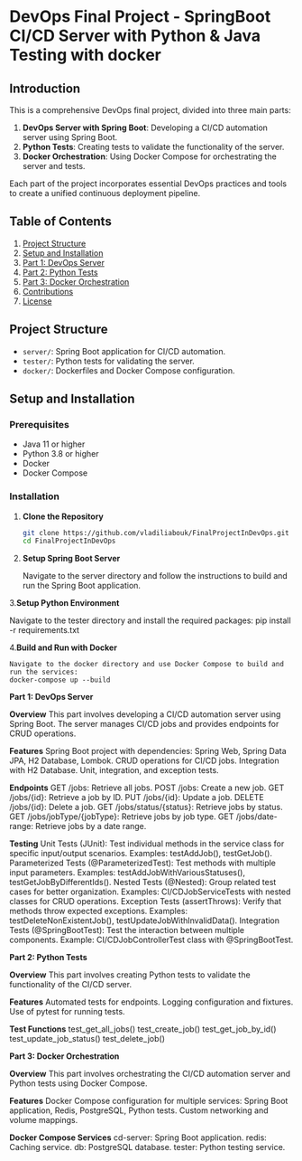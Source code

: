 # DevOps Final Project - SpringBoot CI/CD Server with Python & Java Testing with docker

## Introduction

This is a comprehensive DevOps final project, divided into three main parts:

1. **DevOps Server with Spring Boot**: Developing a CI/CD automation server using Spring Boot.
2. **Python Tests**: Creating tests to validate the functionality of the server.
3. **Docker Orchestration**: Using Docker Compose for orchestrating the server and tests.

Each part of the project incorporates essential DevOps practices and tools to create a unified continuous deployment pipeline.

## Table of Contents

1. [Project Structure](#project-structure)
2. [Setup and Installation](#setup-and-installation)
3. [Part 1: DevOps Server](#part-1-devops-server)
4. [Part 2: Python Tests](#part-2-python-tests)
5. [Part 3: Docker Orchestration](#part-3-docker-orchestration)
6. [Contributions](#contributions)
7. [License](#license)

## Project Structure

- `server/`: Spring Boot application for CI/CD automation.
- `tester/`: Python tests for validating the server.
- `docker/`: Dockerfiles and Docker Compose configuration.

## Setup and Installation

### Prerequisites

- Java 11 or higher
- Python 3.8 or higher
- Docker
- Docker Compose

### Installation

1. **Clone the Repository**

   ```bash
   git clone https://github.com/vladiliabouk/FinalProjectInDevOps.git
   cd FinalProjectInDevOps
   
2. **Setup Spring Boot Server**

   Navigate to the server directory and follow the instructions to build and run the Spring Boot application.

3.**Setup Python Environment**

   Navigate to the tester directory and install the required packages:
   pip install -r requirements.txt
   
4.**Build and Run with Docker**

    Navigate to the docker directory and use Docker Compose to build and run the services:
    docker-compose up --build

    
**Part 1: DevOps Server**

**Overview**
This part involves developing a CI/CD automation server using Spring Boot. The server manages CI/CD jobs and provides endpoints for CRUD operations.

**Features**
Spring Boot project with dependencies: Spring Web, Spring Data JPA, H2 Database, Lombok.
CRUD operations for CI/CD jobs.
Integration with H2 Database.
Unit, integration, and exception tests.

**Endpoints**
GET /jobs: Retrieve all jobs.
POST /jobs: Create a new job.
GET /jobs/{id}: Retrieve a job by ID.
PUT /jobs/{id}: Update a job.
DELETE /jobs/{id}: Delete a job.
GET /jobs/status/{status}: Retrieve jobs by status.
GET /jobs/jobType/{jobType}: Retrieve jobs by job type.
GET /jobs/date-range: Retrieve jobs by a date range.

**Testing**
Unit Tests (JUnit):
Test individual methods in the service class for specific input/output scenarios. Examples: testAddJob(), testGetJob().
Parameterized Tests (@ParameterizedTest): Test methods with multiple input parameters. Examples: testAddJobWithVariousStatuses(), testGetJobByDifferentIds().
Nested Tests (@Nested): Group related test cases for better organization. Examples: CI/CDJobServiceTests with nested classes for CRUD operations.
Exception Tests (assertThrows): Verify that methods throw expected exceptions. Examples: testDeleteNonExistentJob(), testUpdateJobWithInvalidData().
Integration Tests (@SpringBootTest): Test the interaction between multiple components. Example: CI/CDJobControllerTest class with @SpringBootTest.

**Part 2: Python Tests**

**Overview**
This part involves creating Python tests to validate the functionality of the CI/CD server.

**Features**
Automated tests for endpoints.
Logging configuration and fixtures.
Use of pytest for running tests.

**Test Functions**
test_get_all_jobs()
test_create_job()
test_get_job_by_id()
test_update_job_status()
test_delete_job()

**Part 3: Docker Orchestration**

**Overview**
This part involves orchestrating the CI/CD automation server and Python tests using Docker Compose.

**Features**
Docker Compose configuration for multiple services: Spring Boot application, Redis, PostgreSQL, Python tests.
Custom networking and volume mappings.

**Docker Compose Services**
cd-server: Spring Boot application.
redis: Caching service.
db: PostgreSQL database.
tester: Python testing service.
